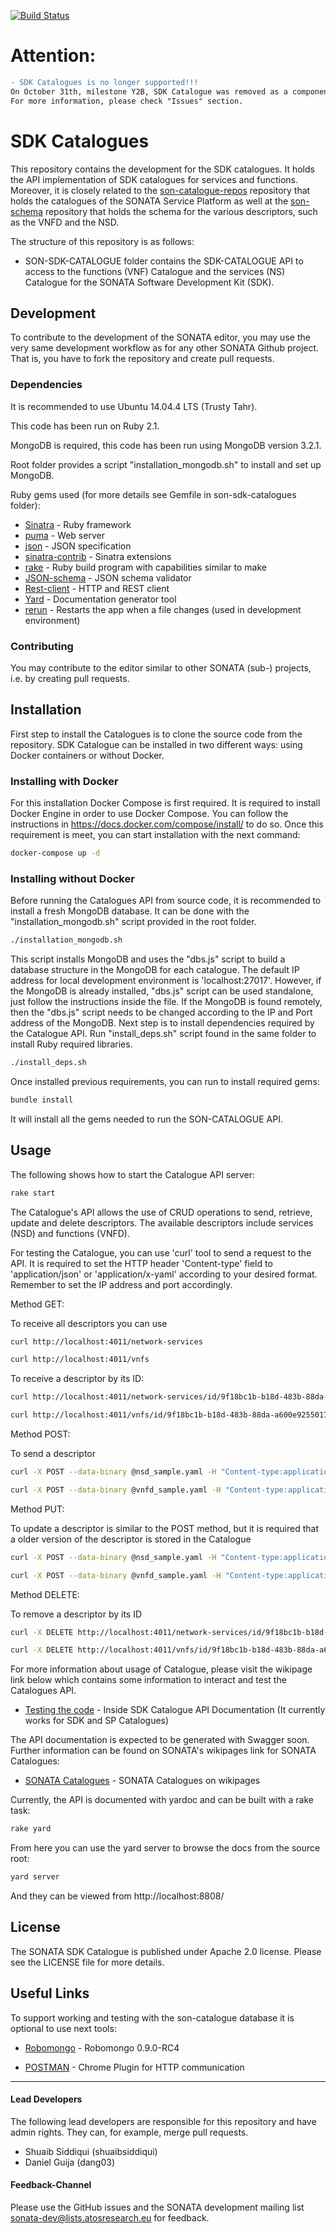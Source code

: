[![Build Status](http://jenkins.sonata-nfv.eu/buildStatus/icon?job=son-sdk-catalogue)](http://jenkins.sonata-nfv.eu/job/son-sdk-catalogue)

# Attention: 
```diff
- SDK Catalogues is no longer supported!!! 
On October 31th, milestone Y2B, SDK Catalogue was removed as a component from the Sonata SDK.
For more information, please check "Issues" section.
```

# SDK Catalogues
This repository contains the development for the SDK catalogues. It holds the API implementation of SDK catalogues for services and functions. Moreover, it is closely related to the [son-catalogue-repos](https://github.com/sonata-nfv/son-catalogue-repos) repository that holds the catalogues of the SONATA Service Platform as well at the [son-schema](https://github.com/sonata-nfv/son-schema) repository that holds the schema for the various descriptors, such as the VNFD and the NSD.

The structure of this repository is as follows:

* SON-SDK-CATALOGUE folder contains the SDK-CATALOGUE API to access to the functions (VNF) Catalogue and the services (NS) Catalogue for the SONATA Software Development Kit (SDK).

## Development
To contribute to the development of the SONATA editor, you may use the very same development workflow as for any other SONATA Github project. That is, you have to fork the repository and create pull requests.

### Dependencies
It is recommended to use Ubuntu 14.04.4 LTS (Trusty Tahr).

This code has been run on Ruby 2.1.

MongoDB is required, this code has been run using MongoDB version 3.2.1.

Root folder provides a script "installation_mongodb.sh" to install and set up MongoDB.

Ruby gems used (for more details see Gemfile in son-sdk-catalogues folder):

* [Sinatra](http://www.sinatrarb.com/) - Ruby framework
* [puma](http://puma.io/) - Web server
* [json](https://github.com/flori/json) - JSON specification
* [sinatra-contrib](https://github.com/sinatra/sinatra-contrib) - Sinatra extensions
* [rake](http://rake.rubyforge.org/) - Ruby build program with capabilities similar to make
* [JSON-schema](https://github.com/ruby-json-schema/json-schema) - JSON schema validator
* [Rest-client](https://github.com/rest-client/rest-client) - HTTP and REST client
* [Yard](https://github.com/lsegal/yard) - Documentation generator tool
* [rerun](https://github.com/alexch/rerun) - Restarts the app when a file changes (used in development environment)

### Contributing
You may contribute to the editor similar to other SONATA (sub-) projects, i.e. by creating pull requests.

## Installation
First step to install the Catalogues is to clone the source code from the repository.
SDK Catalogue can be installed in two different ways: using Docker containers or without Docker.

### Installing with Docker
For this installation Docker Compose is first required. It is required to install Docker Engine in order to use Docker Compose. You can follow the instructions in https://docs.docker.com/compose/install/ to do so.
Once this requirement is meet, you can start installation with the next command:

```sh
docker-compose up -d
```

### Installing without Docker
Before running the Catalogues API from source code, it is recommended to install a fresh MongoDB database. It can be done with the "installation_mongodb.sh" script provided in the root folder. 

```sh
./installation_mongodb.sh
```

This script installs MongoDB and uses the "dbs.js" script to build a database structure in the MongoDB for each catalogue. The default IP address for local development environment is 'localhost:27017'. However, if the MongoDB is already installed, "dbs.js" script can be used standalone, just follow the instructions inside the file. If the MongoDB is found remotely, then the "dbs.js" script needs to be changed according to the IP and Port address of the MongoDB.
Next step is to install dependencies required by the Catalogue API. Run "install_deps.sh" script found in the same folder to install Ruby required libraries.

```sh
./install_deps.sh
```

Once installed previous requirements, you can run to install required gems:

```sh
bundle install
```

It will install all the gems needed to run the SON-CATALOGUE API.

## Usage
The following shows how to start the Catalogue API server:

```sh
rake start
```

The Catalogue's API allows the use of CRUD operations to send, retrieve, update and delete descriptors.
The available descriptors include services (NSD) and functions (VNFD).

For testing the Catalogue, you can use 'curl' tool to send a request to the API. It is required to set the HTTP header 'Content-type' field to 'application/json' or 'application/x-yaml' according to your desired format.
Remember to set the IP address and port accordingly.

Method GET:

To receive all descriptors you can use

```sh
curl http://localhost:4011/network-services
```
```sh
curl http://localhost:4011/vnfs
```

To receive a descriptor by its ID:

```sh
curl http://localhost:4011/network-services/id/9f18bc1b-b18d-483b-88da-a600e9255016
```
```sh
curl http://localhost:4011/vnfs/id/9f18bc1b-b18d-483b-88da-a600e9255017
```

Method POST:

To send a descriptor

```sh
curl -X POST --data-binary @nsd_sample.yaml -H "Content-type:application/x-yaml" http://localhost:4011/network-services
```
```sh
curl -X POST --data-binary @vnfd_sample.yaml -H "Content-type:application/x-yaml" http://localhost:4011/vnfs
```

Method PUT:

To update a descriptor is similar to the POST method, but it is required that a older version of the descriptor is stored in the Catalogue

```sh
curl -X POST --data-binary @nsd_sample.yaml -H "Content-type:application/x-yaml" http://localhost:4011/network-services/id/9f18bc1b-b18d-483b-88da-a600e9255016
```
```sh
curl -X POST --data-binary @vnfd_sample.yaml -H "Content-type:application/x-yaml" http://localhost:4011/vnfs/id/9f18bc1b-b18d-483b-88da-a600e9255017
```

Method DELETE:

To remove a descriptor by its ID

```sh
curl -X DELETE http://localhost:4011/network-services/id/9f18bc1b-b18d-483b-88da-a600e9255016
```
```sh
curl -X DELETE http://localhost:4011/vnfs/id/9f18bc1b-b18d-483b-88da-a600e9255017
```

For more information about usage of Catalogue, please visit the wikipage link below which contains some information to interact and test the Catalogues API.

* [Testing the code](http://wiki.sonata-nfv.eu/index.php/SONATA_Catalogues) - Inside SDK Catalogue API Documentation (It currently works for SDK and SP Catalogues)


The API documentation is expected to be generated with Swagger soon. Further information can be found on SONATA's wikipages link for SONATA Catalogues:

* [SONATA Catalogues](http://wiki.sonata-nfv.eu/index.php/SONATA_Catalogues) - SONATA Catalogues on wikipages

Currently, the API is documented with yardoc and can be built with a rake task:

```sh
rake yard
```

From here you can use the yard server to browse the docs from the source root:

```sh
yard server
```

And they can be viewed from http://localhost:8808/

## License

The SONATA SDK Catalogue is published under Apache 2.0 license. Please see the LICENSE file for more details.

## Useful Links

To support working and testing with the son-catalogue database it is optional to use next tools:

* [Robomongo](https://robomongo.org/download) - Robomongo 0.9.0-RC4

* [POSTMAN](https://www.getpostman.com/) - Chrome Plugin for HTTP communication

---
#### Lead Developers

The following lead developers are responsible for this repository and have admin rights. They can, for example, merge pull requests.

* Shuaib Siddiqui (shuaibsiddiqui)
* Daniel Guija (dang03)

#### Feedback-Channel

Please use the GitHub issues and the SONATA development mailing list sonata-dev@lists.atosresearch.eu for feedback.
